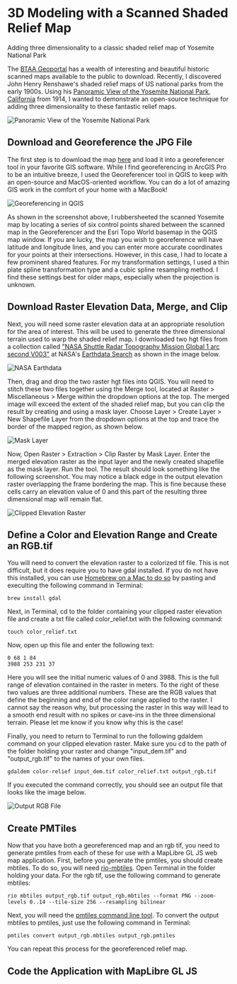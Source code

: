 # 3D Modeling with a Scanned Shaded Relief Map
Adding three dimensionality to a classic shaded relief map of Yosemite National Park

The [BTAA Geoportal](https://geo.btaa.org/) has a wealth of interesting and beautiful historic scanned maps available to the public to download. Recently, I discovered John Henry Renshawe's shaded relief maps of US national parks from the early 1900s. Using his [Panoramic View of the Yosemite National Park, California](https://geo.btaa.org/catalog/p16022coll230:2495) from 1914, I wanted to demonstrate an open-source technique for adding three dimensionality to these fantastic relief maps.

![Panoramic View of the Yosemite National Park](screenshots/1_yosemite.png)

## Download and Georeference the JPG File

The first step is to download the map [here](https://geo.btaa.org/catalog/p16022coll230:2495) and load it into a georeferencer tool in your favorite GIS software. While I find georeferencing in ArcGIS Pro to be an intuitive breeze, I used the Georeferencer tool in QGIS to keep with an open-source and MacOS-oriented workflow. You can do a lot of amazing GIS work in the comfort of your home with a MacBook!

![Georeferencing in QGIS](screenshots/2_georeference.png)

As shown in the screenshot above, I rubbersheeted the scanned Yosemite map by locating a series of six control points shared between the scanned map in the Georeferencer and the Esri Topo World basemap in the QGIS map window. If you are lucky, the map you wish to georeference will have latitude and longitude lines, and you can enter more accurate coordinates for your points at their intersections. However, in this case, I had to locate a few prominent shared features. For my transformation settings, I used a thin plate spline transformation type and a cubic spline resampling method. I find these settings best for older maps, especially when the projection is unknown.

## Download Raster Elevation Data, Merge, and Clip

Next, you will need some raster elevation data at an appropriate resolution for the area of interest. This will be used to generate the three dimensional terrain used to warp the shaded relief map. I downloaded two hgt files from a collection called ["NASA Shuttle Radar Topography Mission Global 1 arc second V003"](https://search.earthdata.nasa.gov/search/granules?p=C2763266360-LPCLOUD&pg[0][v]=f&pg[0][gsk]=-start_date&sb[0]=-119.70264%2C37.47469%2C-119.1709%2C38.2173&tl=1731453010.335!3!!&lat=37.82208275504045&long=-121.453857421875&zoom=7) at NASA's [Earthdata Search](https://search.earthdata.nasa.gov/search) as shown in the image below.

![NASA Earthdata](screenshots/3_nasa_elevation.png)

Then, drag and drop the two raster hgt files into QGIS. You will need to stitch these two files together using the Merge tool, located at Raster > Miscellaneous > Merge within the dropdown options at the top. The merged image will exceed the extent of the shaded relief map, but you can clip the result by creating and using a mask layer. Choose Layer > Create Layer > New Shapefile Layer from the dropdown options at the top and trace the border of the mapped region, as shown below.

![Mask Layer](screenshots/4_mask.png)

Now, Open Raster > Extraction > Clip Raster by Mask Layer. Enter the merged elevation raster as the input layer and the newly created shapefile as the mask layer. Run the tool. The result should look something like the following screenshot. You may notice a black edge in the output elevation raster overlapping the frame bordering the map. This is fine because these cells carry an elevation value of 0 and this part of the resulting three dimensional map will remain flat.

![Clipped Elevation Raster](screenshots/5_clip_rasters.png)

## Define a Color and Elevation Range and Create an RGB.tif

You will need to convert the elevation raster to a colorized tif file. This is not difficult, but it does require you to have gdal installed. If you do not have this installed, you can use [Homebrew on a Mac to do so](https://formulae.brew.sh/formula/gdal) by pasting and execulting the following command in Terminal:

```
brew install gdal
```

Next, in Terminal, cd to the folder containing your clipped raster elevation file and create a txt file called color_relief.txt with the following command:

```
touch color_relief.txt
```

Now, open up this file and enter the following text:

```
0 68 1 84
3988 253 231 37
```

Here you will see the initial numeric values of 0 and 3988. This is the full range of elevation contained in the raster in meters. To the right of these two values are three additional numbers. These are the RGB values that define the beginning and end of the color range applied to the raster. I cannot say the reason why, but processing the raster in this way will lead to a smooth end result with no spikes or cave-ins in the three dimensional terrain. Please let me know if you know why this is the case!

Finally, you need to return to Terminal to run the following gdaldem command on your clipped elevation raster. Make sure you cd to the path of the folder holding your raster and change "input_dem.tif" and "output_rgb.tif" to the names of your own files.

```
gdaldem color-relief input_dem.tif color_relief.txt output_rgb.tif
```

If you executed the command correctly, you should see an output file that looks like the image below.

![Output RGB File](screenshots/7_output_rgb.png)

## Create PMTiles

Now that you have both a georeferenced map and an rgb tif, you need to generate pmtiles from each of these for use with a MapLibre GL JS web map application. First, before you generate the pmtiles, you should create mbtiles. To do so, you will need [rio-mbtiles](https://github.com/mapbox/rio-mbtiles). Open Terminal in the folder holding your data. For the rgb tif, use the following command to generate mbtiles:

```
rio mbtiles output_rgb.tif output_rgb.mbtiles --format PNG --zoom-levels 0..14 --tile-size 256 --resampling bilinear
```

Next, you will need the [pmtiles command line tool](https://formulae.brew.sh/formula/pmtiles). To convert the output mbtiles to pmtiles, just use the following command in Terminal:

```
pmtiles convert output_rgb.mbtiles output_rgb.pmtiles
```

You can repeat this process for the georeferenced relief map.

## Code the Application with MapLibre GL JS